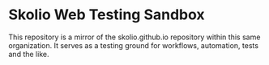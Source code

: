 # Skolio Web Testing Sandbox

This repository is a mirror of the skolio.github.io repository within this same organization. It serves as a testing ground for workflows, automation, tests and the like.
